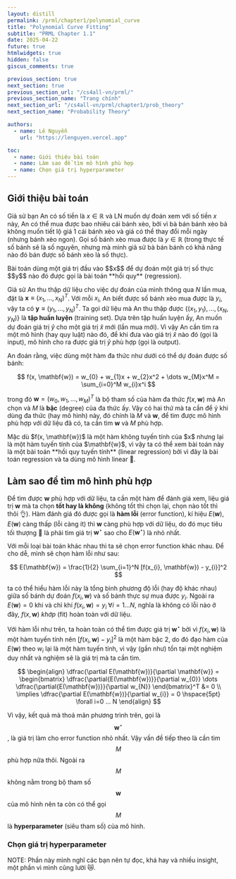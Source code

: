 ```yaml
---
layout: distill
permalink: /prml/chapter1/polynomial_curve
title: "Polynomial Curve Fitting"
subtitle: "PRML Chapter 1.1"
date: 2025-04-22
future: true
htmlwidgets: true
hidden: false
giscus_comments: true

previous_section: true
next_section: true
previous_section_url: "/cs4all-vn/prml/"
previous_section_name: "Trang chính"
next_section_url: "/cs4all-vn/prml/chapter1/prob_theory"
next_section_name: "Probability Theory"

authors:
  - name: Lê Nguyễn
    url: "https://lenguyen.vercel.app"

toc:
  - name: Giới thiệu bài toán
  - name: Làm sao để tìm mô hình phù hợp
  - name: Chọn giá trị hyperparameter
---
```


## Giới thiệu bài toán

Giả sử bạn An có số tiền là $x \in \mathbb{R}$ và LN muốn dự đoán xem với số tiền $x$ này, An có thể mua được bao nhiêu cái bánh xèo, bởi vì bà bán bánh xèo bả không muốn tiết lộ giá 1 cái bánh xèo và giá có thể thay đổi mỗi ngày (nhưng bánh xèo ngon). Gọi số bánh xèo mua được là $y \in \mathbb{R}$ (trong thực tế số bánh sẽ là số nguyên, nhưng mà mình giả sử bà bán bánh có khả năng nào đó bán được số bánh xèo là số thực).

<p markdown=1 class="takeaway">Bài toán dùng một giá trị đầu vào $$x$$ để dự đoán một giá trị số thực $$y$$ nào đó được gọi là bài toán **hồi quy** (regression).</p>

Giả sử An thu thập dữ liệu cho việc dự đoán của mình thông qua $N$ lần mua, đặt là $\mathbf{x} \equiv (x_1, ..., x_N)^T$. Với mỗi $x_i$, An biết được số bánh xèo mua được là $y_i$, vậy ta có $\mathbf{y} \equiv (y_1, ..., y_N)^T$. Ta gọi dữ liệu mà An thu thập được $\{ (x_1, y_1), ..., (x_N, y_N) \}$ là **tập huấn luyện** (training set). Dựa trên tập huấn luyện ấy, An muốn dự đoán giá trị $\hat{y}$ cho một giá trị $\hat{x}$ mới (lần mua mới). Vì vậy An cần tìm ra một mô hình (hay quy luật) nào đó, để khi đưa vào giá trị $\hat{x}$ nào đó (gọi là input), mô hình cho ra được giá trị $\hat{y}$ phù hợp (gọi là output).

An đoán rằng, việc dùng một hàm đa thức như dưới có thể dự đoán được số bánh:

$$
f(x, \mathbf{w}) = w_{0} + w_{1}x + w_{2}x^2 + \dots w_{M}x^M = \sum_{i=0}^M w_{i}x^i
$$

trong đó $\mathbf{w} = (w_0, w_1, ..., w_M)^T$ là bộ tham số của hàm đa thức $f(x, \mathbf{w})$ mà An chọn và $M$ là **bậc** (degree) của đa thức ấy. Vậy có hai thứ mà ta cần để ý khi dùng đa thức (hay mô hình) này, đó chính là $M$ và $\mathbf{w}$, để tìm được mô hình phù hợp với dữ liệu đã có, ta cần tìm $\mathbf{w}$ và $M$ phù hợp.

<p markdown=1 class="takeaway">Mặc dù $f(x, \mathbf{w})$ là một hàm không tuyến tính của $x$ nhưng lại là một hàm tuyến tính của $\mathbf{w}$, vì vậy ta có thể xem bài toán này là một bài toán **hồi quy tuyến tính** (linear regression) bởi vì đây là bài toán regression và ta dùng mô hình linear 🤯.</p>

## Làm sao để tìm mô hình phù hợp

Để tìm được $\mathbf{w}$ phù hợp với dữ liệu, ta cần một hàm để đánh giá xem, liệu giá trị $\mathbf{w}$ mà ta chọn **tốt hay là không** (không tốt thì chọn lại, chọn nào tốt thì thôi 👌). Hàm đánh giá đó được gọi là **hàm lỗi** (error function), kí hiệu $E(\mathbf{w})$, $E(\mathbf{w})$ càng thấp (lỗi càng ít) thì $\mathbf{w}$ càng phù hợp với dữ liệu, do đó mục tiêu tối thượng 😤 là phải tìm giá trị $\mathbf{w}^\star$ sao cho $E(\mathbf{w}^\star)$ là nhỏ nhất.

Với mỗi loại bài toán khác nhau thì ta sẽ chọn error function khác nhau. Để cho dễ, mình sẽ chọn hàm lỗi như sau:

$$
E(\mathbf{w}) = \frac{1}{2} \sum_{i=1}^N [f(x_{i}, \mathbf{w}) - y_{i}]^2
$$

ta có thể hiểu hàm lỗi này là tổng bình phương độ lỗi (hay độ khác nhau) giữa số bánh dự đoán $f(x_i, \mathbf{w})$ và số bánh thực sự mua được $y_i$. Ngoài ra $E(\mathbf{w}) = 0$ khi và chỉ khi $f(x_{i}, \mathbf{w}) = y_{i} \hspace{3pt} \forall i = 1\dots N$, nghĩa là không có lỗi nào ở đây, $f(x, \mathbf{w})$ *khớp* (fit) hoàn toàn với dữ liệu.

Với hàm lỗi như trên, ta hoàn toàn có thể tìm được giá trị $\mathbf{w}^\star$ bởi vì $f(x_i, \mathbf{w})$ là một hàm tuyến tính nên $[f(x_{i}, \mathbf{w}) - y_{i}]^2$ là một hàm bậc 2, do đó đạo hàm của $E(\mathbf{w})$ theo $w_i$ lại là một hàm tuyến tính, vì vậy (gần như) tồn tại một nghiệm duy nhất và nghiệm sẽ là giá trị mà ta cần tìm.

$$
\begin{align}
\dfrac{\partial E(\mathbf{w})}{\partial \mathbf{w}} = \begin{bmatrix}
\dfrac{\partial{E(\mathbf{w})}}{\partial w_{0}} \dots 
\dfrac{\partial{E(\mathbf{w})}}{\partial w_{N}}
\end{bmatrix}^T &= 0 \\
\implies \dfrac{\partial E(\mathbf{w})}{\partial w_{i}} = 0 \hspace{5pt} \forall i=0 ... N
\end{align}
$$

Vì vậy, kết quả mà thoả mãn phương trình trên, gọi là $$\mathbf{w}^\star$$, là giá trị làm cho error function nhỏ nhất. Vậy vấn đề tiếp theo là cần tìm $$M$$ phù hợp nữa thôi. Ngoài ra $$M$$ không nằm trong bộ tham số $$\mathbf{w}$$ của mô hình nên ta còn có thể gọi $$M$$ là **hyperparameter** (siêu tham số) của mô hình.

### Chọn giá trị hyperparameter 

NOTE: Phần này mình nghĩ các bạn nên tự đọc, khá hay và nhiều insight, một phần vì mình cũng lười 😿.
